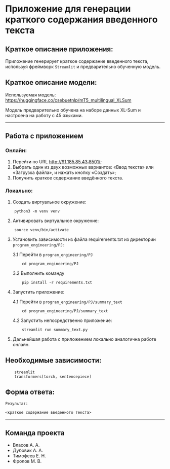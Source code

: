 # Приложение для генерации краткого содержания введенного текста

## Краткое описание приложения:

Приложение генерирует краткое содержание введенного текста, используя фреймворк `Streamlit` и
предварительно обученную модель.

## Краткое описание модели:

Используемая модель: https://huggingface.co/csebuetnlp/mT5_multilingual_XLSum

Модель предварительно обучена на наборе данных XL-Sum и настроена на работу с 45 языками.

---

## Работа с приложением

### **Онлайн**:

1. Перейти по URL http://91.185.85.43:8501/;
2. Выбрать один из двух возможных вариантов: «Ввод текста» или «Загрузка файла», и нажать кнопку «Создать»;
3. Получить краткое содержание введённого текста.

### **Локально**:

1. Создать виртуальное окружение:

```console
    python3 -m venv venv
```

2. Активировать виртуальное окружение:

```console
    source venv/bin/activate
```

3. Установить зависимости из файла requirements.txt из директории `program_engineering/PJ`:

    3.1 Перейти в `program_engineering/PJ`
    
    ```console
        cd program_engineering/PJ
    ```

    3.2 Выполнить команду

    ```console
        pip install -r requirements.txt
    ```

4. Запустить приложение:

    4.1 Перейти в `program_engineering/PJ/summary_text`

    ```console
        cd program_engineering/PJ/summary_text
    ```

    4.2 Запустить непосредственно приложение:

    ```console
        streamlit run summary_text.py
    ```

5. Дальнейшая работа с приложением локально аналогична работе онлайн.

## Необходимые зависимости:

```
    streamlit
    transformers[torch, sentencepiece]
```

## Форма ответа:

```
Результат:

<краткое содержание введенного текста>
```

---

## Команда проекта

- Власов А. А.
- Дубовик А. А.
- Тимофеев Е. Н.
- Фролов М. В.